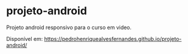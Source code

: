 # projeto-android
Projeto android responsivo para o curso em video.

Disponível em: https://pedrohenriquealvesfernandes.github.io/projeto-android/
